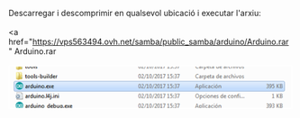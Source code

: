 Descarregar i descomprimir en qualsevol ubicació i executar l'arxiu:
<br><br>
<a href="https://vps563494.ovh.net/samba/public_samba/arduino/Arduino.rar" Arduino.rar</a>
<br><br>
<img src="executable.png">
